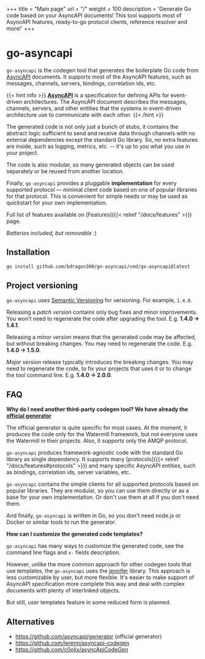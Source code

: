 +++
title = "Main page"
url = "/"
weight = 100
description = 'Generate Go code based on your AsyncAPI documents! This tool supports most of AsyncAPI features, ready-to-go protocol clients, reference resolver and more!'
+++

# go-asyncapi

`go-asyncapi` is the codegen tool that generates the boilerplate Go code from [AsyncAPI](https://www.asyncapi.com/)
documents.
It supports most of the AsyncAPI features, such as messages, channels, servers, bindings, correlation ids, etc.

{{< hint info >}}
**[AsyncAPI](https://www.asyncapi.com/)** is a specification for defining APIs for event-driven architectures. The
AsyncAPI document describes the messages, channels, servers, and other entities that the systems in event-driven
architecture use to communicate with each other.
{{< /hint >}}

The generated code is not only just a bunch of stubs, it contains the abstract logic sufficient to send and 
receive data through channels with no external dependencies except the standard Go library.
So, no extra features are inside, such as logging, metrics, etc. -- it's up to you what you use in your project.

The code is also modular, so many generated objects can be used separately or be reused from another location.

Finally, `go-asyncapi` provides a pluggable **implementation** for every supported protocol — minimal client code 
based on one of popular libraries for that protocol. This is convenient for simple needs or may be used as quickstart
for your own implementation.

Full list of features available on [Features]({{< relref "/docs/features" >}}) page.

*Batteries included, but removable* :)

## Installation

```bash
go install github.com/bdragon300/go-asyncapi/cmd/go-asyncapi@latest
```

## Project versioning

`go-asyncapi` uses [Semantic Versioning](https://semver.org/) for versioning. For example, `1.4.0`.

Releasing a *patch version* contains only bug fixes and minor improvements. You won't need to regenerate the code after
upgrading the tool. E.g. **1.4.0 &rarr; 1.4.1**.

Releasing a *minor version* means that the generated code may be affected, but without breaking changes. You may need to
regenerate the code. E.g. **1.4.0 &rarr; 1.5.0**.

*Major version* release typically introduces the breaking changes. You may need to regenerate the code, to fix your 
projects that uses it or to change the tool command line. E.g. **1.4.0 &rarr; 2.0.0**.

## FAQ

**Why do I need another third-party codegen tool? We have already the [official generator](https://github.com/asyncapi/generator)**

The official generator is quite specific for most cases.
At the moment, it produces the code only for the Watermill framework, but not everyone uses the Watermill in 
their projects.
Also, it supports only the AMQP protocol.

`go-asyncapi` produces framework-agnostic code with the standard Go library as single dependency. It supports many
[protocols]({{< relref "/docs/features#protocols" >}}) and many specific AsyncAPI entities, such as
bindings, correlation ids, server variables, etc.

`go-asyncapi` contains the simple clients for all supported protocols based on popular libraries. They are modular, so
you can use them directly or as a base for your own implementation. Or don't use them at all if you don't need them.

And finally, `go-asyncapi` is written in Go, so you don't need node.js or Docker or similar tools to run the generator.

**How can I customize the generated code templates?**

`go-asyncapi` has many ways to customize the generated code, see the command line flags and `x-` fields description.

However, unlike the more common approach for other codegen tools that use templates, the `go-asyncapi` uses the
[jennifer](https://github.com/dave/jennifer) library. This approach is less customizable by user, but more
flexible. It's easier to make support of AsyncAPI specification more complete this way and deal with complex documents 
with plenty of interlinked objects.

But still, user templates feature in some reduced form is planned.

## Alternatives

* https://github.com/asyncapi/generator (official generator)
* https://github.com/lerenn/asyncapi-codegen
* https://github.com/c0olix/asyncApiCodeGen
